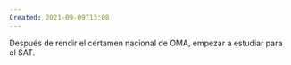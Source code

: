 ```yaml
---
Created: 2021-09-09T13:08
---
```

Después de rendir el certamen nacional de OMA, empezar a estudiar para el SAT.